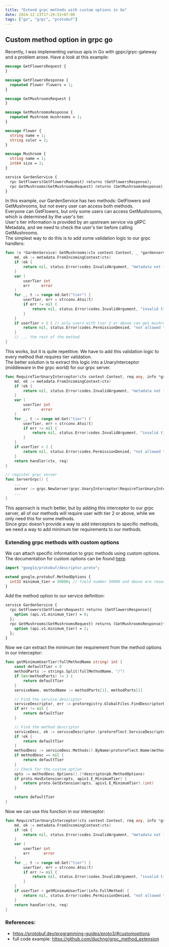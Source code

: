 ```yaml
---
title: "Extend grpc methods with custom options in Go"
date: 2024-12-23T17:29:51+07:00
tags: ["go", "grpc", "protobuf"]
---
```


## Custom method option in grpc go

Recently, I was implementing various apis in Go with gppc/grpc-gateway and a problem arose. Have a look at this example:

```protobuf
message GetFlowersRequest {
}

message GetFlowersResponse {
  repeated Flower flowers = 1;
}

message GetMushroomsRequest {
}

message GetMushroomsResponse {
  repeated Mushroom mushrooms = 1;
}

message Flower {
  string name = 1;
  string color = 2;
}

message Mushroom {
  string name = 1;
  int64 size = 2;
}

service GardenService {
  rpc GetFlowers(GetFlowersRequest) returns (GetFlowersResponse);
  rpc GetMushrooms(GetMushroomsRequest) returns (GetMushroomsResponse);
}
```

In this example, our GardenService has two methods: GetFlowers and GetMushrooms, but not every user can access both methods.  
Everyone can GetFlowers, but only some users can access GetMushrooms, which is determined by the user's tier.  
User's tier information is provided by an upstream service via gRPC Metadata, and we need to check the user's tier before calling GetMushrooms.  
The simplest way to do this is to add some validation logic to our grpc handlers:
```go
func (s *GardenService) GetMushrooms(ctx context.Context, _ *gardenservicev1.GetMushroomsRequest) (*gardenservicev1.GetMushroomsResponse, error) {
	md, ok := metadata.FromIncomingContext(ctx)
	if !ok {
		return nil, status.Error(codes.InvalidArgument, "metadata not found")
	}
	var (
		userTier int
		err     error
	)
	for _, t := range md.Get("tier") {
		userTier, err = strconv.Atoi(t)
		if err != nil {
			return nil, status.Error(codes.InvalidArgument, "invalid tier")
		}
	}
	if userTier < 2 { // only users with tier 2 or above can get mushrooms
		return nil, status.Error(codes.PermissionDenied, "not allowed to get flowers")
	}
    // ... the rest of the method
}
```
This works, but it is quite repetitive. We have to add this validation logic to every method that requires tier validation.  
The better solution is to extract this logic into a UnaryInterceptor (middleware in the grpc world) for our grpc server.

```go
func RequireTierUnaryInterceptor(ctx context.Context, req any, info *grpc.UnaryServerInfo, handler grpc.UnaryHandler) (any, error) {
	md, ok := metadata.FromIncomingContext(ctx)
	if !ok {
		return nil, status.Error(codes.InvalidArgument, "metadata not found")
	}
	var (
		userTier int
		err     error
	)
	for _, t := range md.Get("tier") {
		userTier, err = strconv.Atoi(t)
		if err != nil {
			return nil, status.Error(codes.InvalidArgument, "invalid tier")
		}
	}
	if userTier < 2 {
		return nil, status.Error(codes.PermissionDenied, "not allowed to get flowers")
	}
	return handler(ctx, req)
}

// register grpc server
func ServerGrpc() {
	...
	server := grpc.NewServer(grpc.UnaryInterceptor(RequireTierUnaryInterceptor))
	...
}
```
This approach is much better, but by adding this interceptor to our grpc server, all of our methods will require user with tier 2 or above, while we only need this for some methods.  
Since grpc doesn't provide a way to add interceptors to specific methods, we need a way to add minimum tier requirements to our methods.

### Extending grpc methods with custom options
We can attach specific information to grpc methods using custom options.   
The documentation for custom options can be found [here](https://protobuf.dev/programming-guides/proto3/#customoptions).
```protobuf
import "google/protobuf/descriptor.proto";

extend google.protobuf.MethodOptions {
  int32 minimum_tier = 50000; // field number 50000 and above are reserved for user-defined options
}
```
Add the method option to our service definition:
```protobuf
service GardenService {
  rpc GetFlowers(GetFlowersRequest) returns (GetFlowersResponse){
    option (api.v1.minimum_tier) = 0;
  };
  rpc GetMushrooms(GetMushroomsRequest) returns (GetMushroomsResponse){
    option (api.v1.minimum_tier) = 2;
  };
}
```
Now we can extract the minimum tier requirement from the method options in our interceptor:
```go
func getMinimumUserTier(fullMethodName string) int {
	const defaultTier = 0
	methodParts := strings.Split(fullMethodName, "/")
	if len(methodParts) != 3 {
		return defaultTier
	}
	serviceName, methodName := methodParts[1], methodParts[2]

	// Find the service descriptor
	serviceDescriptor, err := protoregistry.GlobalFiles.FindDescriptorByName(protoreflect.FullName(serviceName))
	if err != nil {
		return defaultTier
	}

	// Find the method descriptor
	serviceDesc, ok := serviceDescriptor.(protoreflect.ServiceDescriptor)
	if !ok {
		return defaultTier
	}
	methodDesc := serviceDesc.Methods().ByName(protoreflect.Name(methodName))
	if methodDesc == nil {
		return defaultTier
	}
	// Check for the custom option
	opts := methodDesc.Options().(*descriptorpb.MethodOptions)
	if proto.HasExtension(opts, apiv1.E_MinimumTier) {
		return proto.GetExtension(opts, apiv1.E_MinimumTier).(int)
	}

	return defaultTier
}
```
Now we can use this function in our interceptor:
```go
func RequireTierUnaryInterceptor(ctx context.Context, req any, info *grpc.UnaryServerInfo, handler grpc.UnaryHandler) (any, error) {
    md, ok := metadata.FromIncomingContext(ctx)
    if !ok {
        return nil, status.Error(codes.InvalidArgument, "metadata not found")
    }
    var (
        userTier int
        err      error
    )
    for _, t := range md.Get("tier") {
        userTier, err = strconv.Atoi(t)
        if err != nil {
            return nil, status.Error(codes.InvalidArgument, "invalid tier")
        }
    }
    if userTier < getMinimumUserTier(info.FullMethod) {
        return nil, status.Error(codes.PermissionDenied, "not allowed to get flowers")
    }
    return handler(ctx, req)
}
```

### References:
- https://protobuf.dev/programming-guides/proto3/#customoptions
- full code example: https://github.com/duchng/grpc_method_extension





